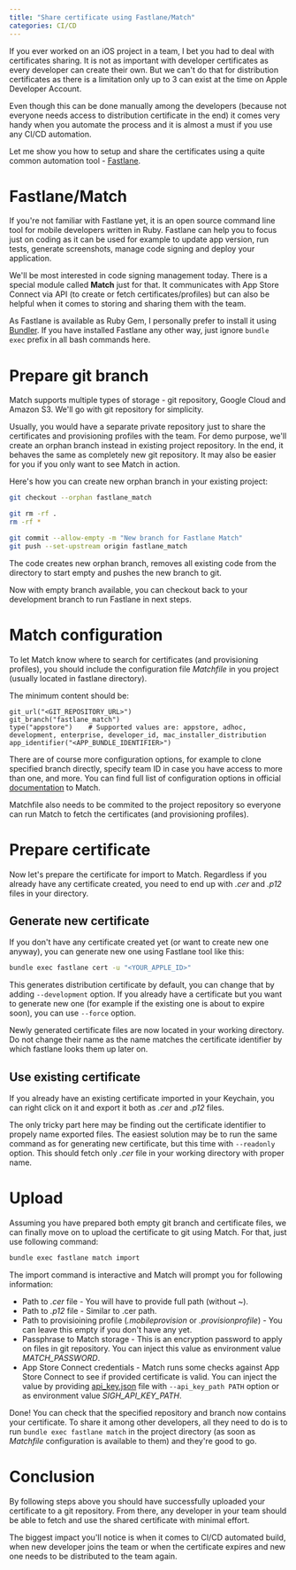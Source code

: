 ```yaml
---
title: "Share certificate using Fastlane/Match"
categories: CI/CD
---
```


If you ever worked on an iOS project in a team, I bet you had to deal with certificates sharing. It is not as important with developer certificates as every developer can create their own. But we can't do that for distribution certificates as there is a limitation only up to 3 can exist at the time on Apple Developer Account.

Even though this can be done manually among the developers (because not everyone needs access to distribution certificate in the end) it comes very handy when you automate the process and it is almost a must if you use any CI/CD automation.

Let me show you how to setup and share the certificates using a quite common automation tool - [Fastlane](https://fastlane.tools).

# Fastlane/Match

If you're not familiar with Fastlane yet, it is an open source command line tool for mobile developers written in Ruby. Fastlane can help you to focus just on coding as it can be used for example to update app version, run tests, generate screenshots, manage code signing and deploy your application.

We'll be most interested in code signing management today. There is a special module called **Match** just for that. It communicates with App Store Connect via API (to create or fetch certificates/profiles) but can also be helpful when it comes to storing and sharing them with the team.

As Fastlane is available as Ruby Gem, I personally prefer to install it using [Bundler](https://bundler.io). If you have installed Fastlane any other way, just ignore `bundle exec` prefix in all bash commands here.

# Prepare git branch

Match supports multiple types of storage - git repository, Google Cloud and Amazon S3. We'll go with git repository for simplicity.

Usually, you would have a separate private repository just to share the certificates and provisioning profiles with the team. For demo purpose, we'll create an orphan branch instead in existing project repository. In the end, it behaves the same as completely new git repository. It may also be easier for you if you only want to see Match in action.

Here's how you can create new orphan branch in your existing project:

```bash
git checkout --orphan fastlane_match

git rm -rf .
rm -rf *

git commit --allow-empty -m "New branch for Fastlane Match"
git push --set-upstream origin fastlane_match
```

The code creates new orphan branch, removes all existing code from the directory to start empty and pushes the new branch to git.

Now with empty branch available, you can checkout back to your development branch to run Fastlane in next steps.

# Match configuration

To let Match know where to search for certificates (and provisioning profiles), you should include the configuration file *Matchfile* in you project (usually located in fastlane directory).

The minimum content should be:

```
git_url("<GIT_REPOSITORY_URL>")
git_branch("fastlane_match")
type("appstore")    # Supported values are: appstore, adhoc, development, enterprise, developer_id, mac_installer_distribution
app_identifier("<APP_BUNDLE_IDENTIFIER>")
```

There are of course more configuration options, for example to clone specified branch directly, specify team ID in case you have access to more than one, and more. You can find full list of configuration options in official [documentation](https://docs.fastlane.tools/actions/match/) to Match.

Matchfile also needs to be commited to the project repository so everyone can run Match to fetch the certificates (and provisioning profiles).

# Prepare certificate

Now let's prepare the certificate for import to Match. Regardless if you already have any certificate created, you need to end up with *.cer* and *.p12* files in your directory.

## Generate new certificate

If you don't have any certificate created yet (or want to create new one anyway), you can generate new one using Fastlane tool like this:

```bash
bundle exec fastlane cert -u "<YOUR_APPLE_ID>"
```

This generates distribution certificate by default, you can change that by adding `--development` option. If you already have a certificate but you want to generate new one (for example if the existing one is about to expire soon), you can use `--force` option.

Newly generated certificate files are now located in your working directory. Do not change their name as the name matches the certificate identifier by which fastlane looks them up later on.

## Use existing certificate

If you already have an existing certificate imported in your Keychain, you can right click on it and export it both as *.cer* and *.p12* files.

The only tricky part here may be finding out the certificate identifier to propely name exported files. The easiest solution may be to run the same command as for generating new certificate, but this time with `--readonly` option. This should fetch only *.cer* file in your working directory with proper name.

# Upload

Assuming you have prepared both empty git branch and certificate files, we can finally move on to upload the certificate to git using Match. For that, just use following command:

```bash
bundle exec fastlane match import
```

The import command is interactive and Match will prompt you for following information:

* Path to *.cer* file - You will have to provide full path (without ~).
* Path to *.p12* file - Similar to .cer path.
* Path to provisioining profile (*.mobileprovision* or *.provisionprofile*) - You can leave this empty if you don't have any yet.
* Passphrase to Match storage - This is an encryption password to apply on files in git repository. You can inject this value as environment value *MATCH_PASSWORD*.
* App Store Connect credentials - Match runs some checks against App Store Connect to see if provided certificate is valid. You can inject the value by providing [api\_key.json](https://docs.fastlane.tools/app-store-connect-api/) file with `--api_key_path PATH` option or as environment value *SIGH_API_KEY_PATH*.

Done! You can check that the specified repository and branch now contains your certificate. To share it among other developers, all they need to do is to run `bundle exec fastlane match` in the project directory (as soon as *Matchfile* configuration is available to them) and they're good to go.

# Conclusion

By following steps above you should have successfully uploaded your certificate to a git repository. From there, any developer in your team should be able to fetch and use the shared certificate with minimal effort.

The biggest impact you'll notice is when it comes to CI/CD automated build, when new developer joins the team or when the certificate expires and new one needs to be distributed to the team again.